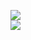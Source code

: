 [![](https://img.shields.io/badge/Made%20With-Github%20Spray-lightgrey.svg?style=for-the-badge&logo=github)](https://github.com/Annihil/github-spray#17605)  
[![](https://i.imgur.com/2DrTn0Z.gif)](https://github.com/Annihil/github-spray)